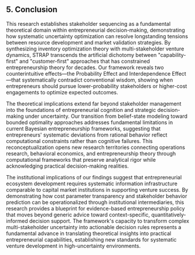 ## 5. Conclusion
This research establishes stakeholder sequencing as a fundamental theoretical domain within entrepreneurial decision-making, demonstrating how systematic uncertainty optimization can resolve longstanding tensions between resource development and market validation strategies. By synthesizing inventory optimization theory with multi-stakeholder venture dynamics, STRAP transcends the artificial dichotomy between "capability-first" and "customer-first" approaches that has constrained entrepreneurship theory for decades. Our framework reveals two counterintuitive effects—the Probability Effect and Interdependence Effect—that systematically contradict conventional wisdom, showing when entrepreneurs should pursue lower-probability stakeholders or higher-cost engagements to optimize expected outcomes.

The theoretical implications extend far beyond stakeholder management into the foundations of entrepreneurial cognition and strategic decision-making under uncertainty. Our transition from belief-state modeling toward bounded optimality approaches addresses fundamental limitations in current Bayesian entrepreneurship frameworks, suggesting that entrepreneurs' systematic deviations from rational behavior reflect computational constraints rather than cognitive failures. This reconceptualization opens new research territories connecting operations research, behavioral economics, and entrepreneurship theory through computational frameworks that preserve analytical rigor while acknowledging practical decision-making realities.

The institutional implications of our findings suggest that entrepreneurial ecosystem development requires systematic information infrastructure comparable to capital market institutions in supporting venture success. By demonstrating how cost parameter transparency and stakeholder behavior prediction can be operationalized through institutional intermediaries, this research provides a blueprint for evidence-based entrepreneurship policy that moves beyond generic advice toward context-specific, quantitatively-informed decision support. The framework's capacity to transform complex multi-stakeholder uncertainty into actionable decision rules represents a fundamental advance in translating theoretical insights into practical entrepreneurial capabilities, establishing new standards for systematic venture development in high-uncertainty environments.